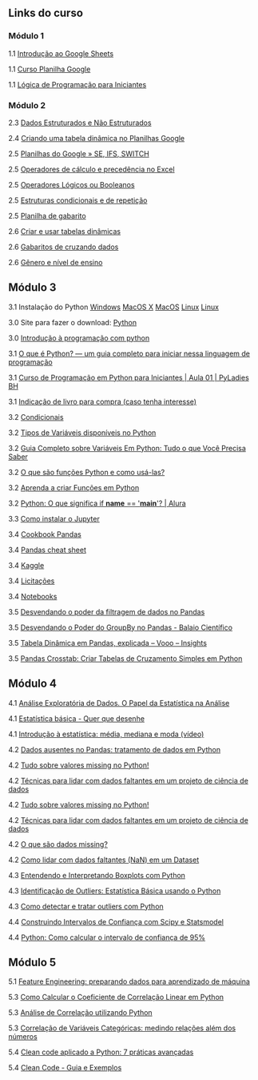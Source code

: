 ## Links do curso

### Módulo 1

1.1 [Introdução ao Google Sheets](https://www.youtube.com/playlist?list=PLxjKFMYkZ9OcLat1b2CqGlSdkU8n3x0Uk)

1.1 [Curso Planilha Google](https://www.youtube.com/playlist?list=PL_Q1UZN6PAWqVfN3IuiSMX0F0xwVG7Q2W)

1.1 [Lógica de Programação para Iniciantes](https://www.youtube.com/playlist?list=PLAIgeRdMaoGVrASBxWcbAurQMzXJMArkg)

### Módulo 2

2.3 [Dados Estruturados e Não Estruturados](https://www.youtube.com/watch?v=Mkc4qvjDiFA)  


2.4 [Criando uma tabela dinâmica no Planilhas Google](https://kondado.com.br/blog/blog/2023/04/17/criando-uma-tabela-dinamica-no-google-sheets/) 

2.5 [Planilhas do Google » SE, IFS, SWITCH](https://wp.ufpel.edu.br/planilhasgoogle/modulo-intermediario/aula-1-funcoes-logicas/se-ifs-switch/#:~:text=A%20fun%C3%A7%C3%A3o%20SE()%20%C3%A9,a%20fun%C3%A7%C3%A3o%20na%20ordem%20correta)

2.5 [Operadores de cálculo e precedência no Excel](https://support.microsoft.com/pt-br/office/operadores-de-c%C3%A1lculo-e-preced%C3%AAncia-no-excel-48be406d-4975-4d31-b2b8-7af9e0e2878a)

2.5 [Operadores Lógicos ou Booleanos](https://wp.ufpel.edu.br/planilhasgoogle/modulo-intermediario/aula-1-funcoes-logicas/ou-e-nao/)

2.5 [Estruturas condicionais e de repetição](https://www.treinaweb.com.br/blog/estruturas-condicionais-e-de-repeticao)

2.5 [Planilha de gabarito](https://docs.google.com/spreadsheets/d/1ZawotZ7DUxxASkYEXhFRRhXNDZ0RUId0/edit?gid=772299518#gid=772299518)

2.6 [Criar e usar tabelas dinâmicas](https://support.google.com/docs/answer/1272900?hl=pt-BR&co=GENIE.Platform%3DDesktop)

2.6 [Gabaritos de cruzando dados](https://docs.google.com/spreadsheets/d/1DMyr9F-oCOqhltlvDeoa6yGi4uz3DfDS/edit?gid=2019465775#gid=2019465775)

2.6 [Gênero e nível de ensino](https://docs.google.com/spreadsheets/d/1DMyr9F-oCOqhltlvDeoa6yGi4uz3DfDS/edit?gid=237762157#gid=237762157)

## Módulo 3
3.1 Instalação do Python 
[Windows](https://docs.google.com/presentation/d/1LZfKkNZDI739BLCrjWtix53LOTrVUnoRbu0e-_bTJu0/edit#slide=id.g18b39569217_0_0)
[MacOS X](https://python.org.br/instalacao-mac/)
[MacOS](https://www.youtube.com/watch?v=_5X7aY5Zxno)
[Linux](https://python.org.br/instalacao-linux/)
[Linux](https://www.youtube.com/watch?v=72PJBhXFC8I)

3.0 Site para fazer o download:
[Python](https://www.python.org/)

3.0 [Introdução à programação com python](https://files.cdn.thinkific.com/file_uploads/584413/attachments/b13/169/967/Introdu%C3%A7%C3%A3o_%C3%A0_programa%C3%A7%C3%A3o_com_python.pdf)

3.1 [O que é Python? — um guia completo para iniciar nessa linguagem de programação](https://www.alura.com.br/artigos/python)

3.1 [Curso de Programação em Python para Iniciantes | Aula 01 | PyLadies BH](https://www.youtube.com/watch?v=O2xKiMl-d7Y&list=PL70CUfm2J_8SXFHovpVUbq8lB2JSuUXgk)

3.1 [Indicação de livro para compra (caso tenha interesse)](https://python.nilo.pro.br/)

3.2 [Condicionais](https://wp.ufpel.edu.br/diehl/files/2017/09/lec3_algo.pdf)

3.2 [Tipos de Variáveis disponíveis no Python](https://pythonacademy.com.br/blog/tipos-de-variaveis-no-python)

3.2 [Guia Completo sobre Variáveis Em Python: Tudo o que Você Precisa Saber](https://awari.com.br/guia-completo-sobre-variaveis-em-python-tudo-o-que-voce-precisa-saber/)

3.2 [O que são funções Python e como usá-las?](https://ebaconline.com.br/blog/funcoes-python)

3.2 [Aprenda a criar Funções em Python](https://pythonacademy.com.br/blog/funcoes-em-python)

3.2 [Python: O que significa if __name__ == '__main__'? | Alura](https://www.alura.com.br/artigos/o-que-significa-if-name-main-no-python)

3.3 [Como instalar o Jupyter](https://medium.com/horadecodar/como-instalar-o-jupyter-notebook-windows-e-linux-20701fc583c)

3.4 [Cookbook Pandas](https://pandas.pydata.org/docs/user_guide/cookbook.html)

3.4 [Pandas cheat sheet](https://drive.google.com/file/d/1lEoxFLVawdBw4cmLZ74yYLD20j35hJaY/view)

3.4 [Kaggle](https://www.kaggle.com/)

3.4 [Licitações](https://portaldatransparencia.gov.br/pagina-interna/603389-dicionario-de-dados-licitacoes)

3.4 [Notebooks](https://portaldatransparencia.gov.br/pagina-interna/603389-dicionario-de-dados-licitacoes)

3.5 [Desvendando o poder da filtragem de dados no Pandas](https://www.youtube.com/watch?v=d5DPDxpjMN0)

3.5 [Desvendando o Poder do GroupBy no Pandas - Balaio Científico](https://balaiocientifico.com/python/groupby-no-pandas/)

3.5 [Tabela Dinâmica em Pandas, explicada – Vooo – Insights](https://www.vooo.pro/insights/pivot-table-em-pandas-explicado/)

3.5 [Pandas  Crosstab: Criar Tabelas de Cruzamento Simples em Python](https://docs.kanaries.net/pt/topics/Pandas/pandas-crosstab)

## Módulo 4

4.1 [Análise Exploratória de Dados. O Papel da Estatística na Análise](https://medium.com/@habbema/an%C3%A1lise-explorat%C3%B3ria-de-dados-e551b5f5e5d1)

4.1 [Estatística básica - Quer que desenhe](https://www.youtube.com/watch?v=tuzbYoeum7E)

4.1 [Introdução à estatística: média, mediana e moda (vídeo)](https://pt.khanacademy.org/math/ap-statistics/summarizing-quantitative-data-ap/measuring-center-quantitative/v/statistics-intro-mean-median-and-mode#:~:text=A%20m%C3%A9dia%20de%20um%20conjunto,em%20um%20conjunto%20de%20dados)

4.2 [Dados ausentes no Pandas: tratamento de dados em Python](https://hub.asimov.academy/tutorial/dados-ausentes-no-pandas-tratamento-de-dados-em-python/)

4.2 [Tudo sobre valores missing no Python!](https://www.youtube.com/watch?v=q2XWJD0CNUk)

4.2 [Técnicas para lidar com dados faltantes em um projeto de ciência de dados](https://medium.com/data-hackers/feature-engineering-t%C3%A9cnicas-para-lidar-com-dados-faltantes-em-um-projeto-de-ci%C3%AAncia-de-dados-debdd57eb662)

4.2 [Tudo sobre valores missing no Python!](https://www.youtube.com/watch?v=q2XWJD0CNUk)

4.2 [Técnicas para lidar com dados faltantes em um projeto de ciência de dados](https://medium.com/data-hackers/feature-engineering-t%C3%A9cnicas-para-lidar-com-dados-faltantes-em-um-projeto-de-ci%C3%AAncia-de-dados-debdd57eb662)

4.2 [O que são dados missing?](https://didatica.tech/o-que-sao-dados-missing/)

4.2 [Como lidar com dados faltantes (NaN) em um Dataset](https://www.youtube.com/watch?v=k1zi4EwIXoc)

4.3 [Entendendo e Interpretando Boxplots com Python](https://hub.asimov.academy/tutorial/entendendo-e-interpretando-boxplots-com-python/)

4.3 [Identificação de Outliers: Estatística Básica usando o Python](https://medium.com/@thiago.dejesus0705/identifica%C3%A7%C3%A3o-de-outliers-estat%C3%ADstica-b%C3%A1sica-usando-o-python-2e25d2b54cd1)

4.3 [Como detectar e tratar outliers com Python](https://medium.com/@lucapqg/como-detectar-e-tratar-outliers-com-python-ca2cf088c160)

4.4 [Construindo Intervalos de Confiança com Scipy e Statsmodel](https://medium.com/@ingoreichertjr/construindo-intervalos-de-confian%C3%A7a-com-scipy-e-statsmodel-1e247a0d9736)

4.4 [Python: Como calcular o intervalo de confiança de 95%](https://awari.com.br/python-como-calcular-o-intervalo-de-confianca-de-95percent/)

## Módulo 5

5.1 [Feature Engineering: preparando dados para aprendizado de máquina](https://blog.ateliware.com/feature-engineering/)

5.3 [Como Calcular o Coeficiente de Correlação Linear em Python](https://hub.asimov.academy/tutorial/como-calcular-o-coeficiente-de-correlacao-linear-em-python/)

5.3 [Análise de Correlação utilizando Python](https://medium.com/@joaopedro.thereziano/an%C3%A1lise-de-correla%C3%A7%C3%A3o-utilizando-python-30bcf29423c3)

5.3 [Correlação de Variáveis Categóricas: medindo relações além dos números](https://www.linkedin.com/pulse/correla%C3%A7%C3%A3o-de-vari%C3%A1veis-categ%C3%B3ricas-medindo-rela%C3%A7%C3%B5es-al%C3%A9m-castro/)

5.4 [Clean code aplicado a Python: 7 práticas avançadas](https://medium.com/grupoolxtech/clean-code-aplicado-a-python-7-pr%C3%A1ticas-avan%C3%A7adas-e658b9d0152)

5.4 [Clean Code - Guia e Exemplos](https://balta.io/artigos/clean-code)
